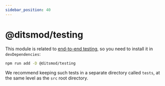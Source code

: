 ```yaml
---
sidebar_position: 40
---
```


# @ditsmod/testing

This module is related to [end-to-end testing][1], so you need to install it in `devDependencies`:

```bash
npm run add -D @ditsmod/testing
```

We recommend keeping such tests in a separate directory called `tests`, at the same level as the `src` root directory.



[1]: /developer-guides/testing#end-to-end-тестування
